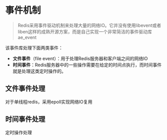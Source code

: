 # 事件机制

> Redis采用事件驱动机制来处理大量的网络IO。它并没有使用libevent或者liben这样的成熟开源方案，而是自己实现一个非常简洁的事件驱动库ae_event

该事件库处理下面两类事件：

- **文件事件**（file event）：用于处理Redis服务器和客户端之间的网络IO
- **时间事件**：Redis服务器中的一些操作需要在给定的时间点执行，而时间事件就是处理这类定时操作的。

## 文件事件处理

对于单线程redis，采用epoll实现网络IO复用

## 时间事件处理

定时操作处理